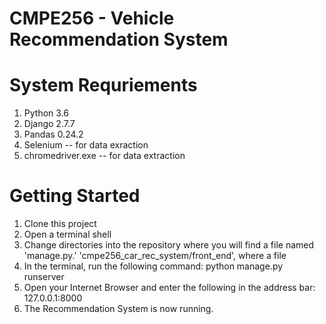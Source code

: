 # CMPE256 - Vehicle Recommendation System

# System Requriements
1. Python 3.6
2. Django 2.7.7
3. Pandas 0.24.2
4. Selenium -- for data exraction
5. chromedriver.exe -- for data extraction 

# Getting Started
1. Clone this project
2. Open a terminal shell
3. Change directories into the repository where you will find a file named 'manage.py.'
   'cmpe256_car_rec_system/front_end', where a file 
4. In the terminal, run the following command: 
   python manage.py runserver
5. Open your Internet Browser and enter the following in the address bar:     
   127.0.0.1:8000
6. The Recommendation System is now running.
